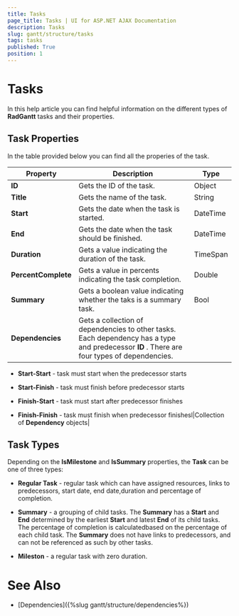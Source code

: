 ```yaml
---
title: Tasks
page_title: Tasks | UI for ASP.NET AJAX Documentation
description: Tasks
slug: gantt/structure/tasks
tags: tasks
published: True
position: 1
---
```


# Tasks



In this help article you can find helpful information on the different types of __RadGantt__ tasks and their properties.

## Task Properties

In the table provided below you can find all the properies of the task.


| Property | Description | Type |
| ------ | ------ | ------ |
| __ID__ |Gets the ID of the task.|Object|
| __Title__ |Gets the name of the task.|String|
| __Start__ |Gets the date when the task is started.|DateTime|
| __End__ |Gets the date when the task should be finished.|DateTime|
| __Duration__ |Gets a value indicating the duration of the task.|TimeSpan|
| __PercentComplete__ |Gets a value in percents indicating the task completion.|Double|
| __Summary__ |Gets a boolean value indicating whether the taks is a summary task.|Bool|
| __Dependencies__ |Gets a collection of dependencies to other tasks. Each dependency has a type and predecessor __ID__ . There are four types of dependencies.

*  __Start-Start__ - task must start when the predecessor starts

*  __Start-Finish__ - task must finish before predecessor starts

*  __Finish-Start__ - task must start after predecessor finishes

*  __Finish-Finish__ - task must finish when predecessor finishesl|Collection of __Dependency__ objects|

## Task Types

Depending on the __IsMilestone__ and __IsSummary__ properties, the __Task__ can be one of three types:

* __Regular Task__ - regular task which can have assigned resources, links to predecessors, start date, end date,duration and percentage of completion.

* __Summary__ - a grouping of child tasks. The __Summary__ has a __Start__ and __End__ determined by the earliest __Start__ and latest __End__ of its child tasks. The percentage of completion is calculatedbased on the percentage of each child task. The __Summary__ does not have links to predecessors, and can not be referenced as such by other tasks.

* __Mileston__ - a regular task with zero duration.

# See Also

 * [Dependencies]({%slug gantt/structure/dependencies%})
